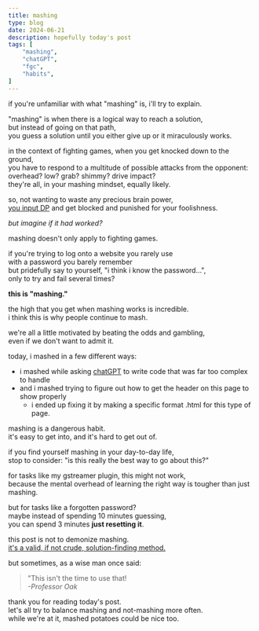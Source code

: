 ```yaml
---
title: mashing
type: blog
date: 2024-06-21
description: hopefully today's post
tags: [
    "mashing",
    "chatGPT",
    "fgc",
    "habits",
]
---
```


if you're unfamiliar with what "mashing" is, i'll try to explain.

"mashing" is when there is a logical way to reach a solution,\
but instead of going on that path,\
you guess a solution until you either give up or it miraculously works.

in the context of fighting games, when you get knocked down to the ground,\
you have to respond to a multitude of possible attacks from the opponent:\
overhead? low? grab? shimmy? drive impact?\
they're all, in your mashing mindset, equally likely.

so, not wanting to waste any precious brain power,\
[you input DP](https://glossary.infil.net/?t=Dragon%20Punch) and get blocked and punished for your foolishness.

*but imagine if it had worked?*

mashing doesn't only apply to fighting games.

if you're trying to log onto a website you rarely use\
with a password you barely remember\
but pridefully say to yourself, "i think i know the password...",\
only to try and fail several times?

**this is "mashing."**

the high that you get when mashing works is incredible.\
i think this is why people continue to mash. 

we're all a little motivated by beating the odds and gambling,\
even if we don't want to admit it.

today, i mashed in a few different ways: 
* i mashed while asking [chatGPT](https://chat.openai.com) to write code that was far too complex to handle 
* and i mashed trying to figure out how to get the header on this page to show properly
    * i ended up fixing it by making a specific format .html for this type of page.

mashing is a dangerous habit.\
it's easy to get into, and it's hard to get out of.

if you find yourself mashing in your day-to-day life,\
stop to consider: "is this really the best way to go about this?"

for tasks like my gstreamer plugin, this might not work,\
because the mental overhead of learning the right way is tougher than just mashing.

but for tasks like a forgotten password?\
maybe instead of spending 10 minutes guessing,\
you can spend 3 minutes **just resetting it**.

this post is not to demonize mashing.\
[it's a valid, if not crude, solution-finding method.](https://www.youtube.com/watch?v=l_3z9ASK6F0)

but sometimes, as a wise man once said:

> "This isn't the time to use that!\
> *-Professor Oak*

thank you for reading today's post.\
let's all try to balance mashing and not-mashing more often.\
while we're at it, mashed potatoes could be nice too.